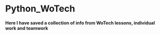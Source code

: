 # Python_WoTech

#### Here I have saved a collection of info from WoTech lessons, individual work and teamwork
